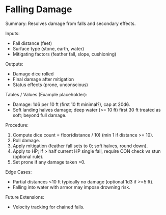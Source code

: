 # Falling Damage

Summary: Resolves damage from falls and secondary effects.

Inputs:
- Fall distance (feet)
- Surface type (stone, earth, water)
- Mitigating factors (feather fall, slope, cushioning)

Outputs:
- Damage dice rolled
- Final damage after mitigation
- Status effects (prone, unconscious)

Tables / Values (Example placeholder):
- Damage: 1d6 per 10 ft (first 10 ft minimal?), cap at 20d6.
- Soft landing halves damage; deep water (>= 10 ft) first 30 ft treated as soft; beyond full damage.

Procedure:
1. Compute dice count = floor(distance / 10) (min 1 if distance >= 10).
2. Roll damage.
3. Apply mitigation (feather fall sets to 0; soft halves, round down).
4. Apply to HP; if > half current HP single fall, require CON check vs stun (optional rule).
5. Set prone if any damage taken >0.

Edge Cases:
- Partial distances <10 ft typically no damage (optional 1d3 if >=5 ft).
- Falling into water with armor may impose drowning risk.

Future Extensions:
- Velocity tracking for chained falls.
